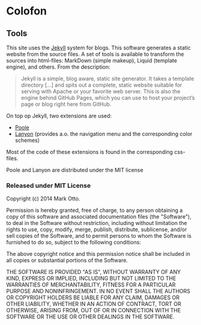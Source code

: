 # Colofon

## Tools

This site uses the [Jekyll](http://jekyllrb.com) system for blogs. This software generates a static website from the source files. A set of tools is available to transform the sources into html-files: MarkDown (simple makeup), Liquid (template engine), and others. From the description:

> Jekyll is a simple, blog aware, static site generator. It takes a template directory [...] and spits out a complete, static website suitable for serving with Apache or your favorite web server. This is also the engine behind GitHub Pages, which you can use to host your project’s page or blog right here from GitHub.

On top op Jekyll, two extensions are used:

* [Poole](https://github.com/poole/poole) 
* [Lanyon](https://github.com/poole/lanyon) (provides a.o. the navigation menu and the corresponding color schemes)

Most of the code of these extensions is found in the corresponding css-files.

Poole and Lanyon are distributed under the MIT license

### Released under MIT License

Copyright (c) 2014 Mark Otto.

Permission is hereby granted, free of charge, to any person obtaining a copy of this software and associated documentation files (the "Software"), to deal in the Software without restriction, including without limitation the rights to use, copy, modify, merge, publish, distribute, sublicense, and/or sell copies of the Software, and to permit persons to whom the Software is furnished to do so, subject to the following conditions:

The above copyright notice and this permission notice shall be included in all copies or substantial portions of the Software.

THE SOFTWARE IS PROVIDED "AS IS", WITHOUT WARRANTY OF ANY KIND, EXPRESS OR IMPLIED, INCLUDING BUT NOT LIMITED TO THE WARRANTIES OF MERCHANTABILITY, FITNESS FOR A PARTICULAR PURPOSE AND NONINFRINGEMENT. IN NO EVENT SHALL THE AUTHORS OR COPYRIGHT HOLDERS BE LIABLE FOR ANY CLAIM, DAMAGES OR OTHER LIABILITY, WHETHER IN AN ACTION OF CONTRACT, TORT OR OTHERWISE, ARISING FROM, OUT OF OR IN CONNECTION WITH THE SOFTWARE OR THE USE OR OTHER DEALINGS IN THE SOFTWARE.
